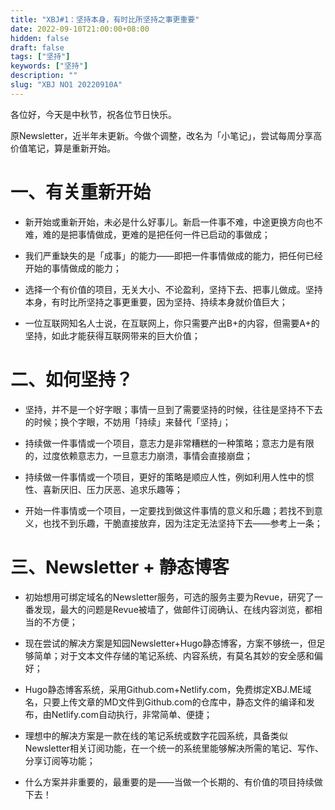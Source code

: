 ```yaml
---
title: "XBJ#1：坚持本身，有时比所坚持之事更重要"
date: 2022-09-10T21:00:00+08:00
hidden: false
draft: false
tags: ["坚持"]
keywords: ["坚持"]
description: ""
slug: "XBJ NO1 20220910A"
---
```



各位好，今天是中秋节，祝各位节日快乐。

原Newsletter，近半年未更新。今做个调整，改名为「小笔记」，尝试每周分享高价值笔记，算是重新开始。

<!--more-->

# 一、有关重新开始

- 新开始或重新开始，未必是什么好事儿。新启一件事不难，中途更换方向也不难，难的是把事情做成，更难的是把任何一件已启动的事做成；

- 我们严重缺失的是「成事」的能力——即把一件事情做成的能力，把任何已经开始的事情做成的能力；

- 选择一个有价值的项目，无关大小、不论盈利，坚持下去、把事儿做成。坚持本身，有时比所坚持之事更重要，因为坚持、持续本身就价值巨大；

- 一位互联网知名人士说，在互联网上，你只需要产出B+的内容，但需要A+的坚持，如此才能获得互联网带来的巨大价值；

# 二、如何坚持？

- 坚持，并不是一个好字眼；事情一旦到了需要坚持的时候，往往是坚持不下去的时候；换个字眼，不妨用「持续」来替代「坚持」；

- 持续做一件事情或一个项目，意志力是非常糟糕的一种策略；意志力是有限的，过度依赖意志力，一旦意志力崩溃，事情会直接崩盘；

- 持续做一件事情或一个项目，更好的策略是顺应人性，例如利用人性中的惯性、喜新厌旧、压力厌恶、追求乐趣等；

- 开始一件事情或一个项目，一定要找到做这件事情的意义和乐趣；若找不到意义，也找不到乐趣，干脆直接放弃，因为注定无法坚持下去——参考上一条；

# 三、Newsletter + 静态博客

- 初始想用可绑定域名的Newsletter服务，可选的服务主要为Revue，研究了一番发现，最大的问题是Revue被墙了，做邮件订阅确认、在线内容浏览，都相当的不方便；

- 现在尝试的解决方案是知园Newsletter+Hugo静态博客，方案不够统一，但足够简单；对于文本文件存储的笔记系统、内容系统，有莫名其妙的安全感和偏好；

- Hugo静态博客系统，采用Github.com+Netlify.com，免费绑定XBJ.ME域名，只要上传文章的MD文件到Github.com的仓库中，静态文件的编译和发布，由Netlify.com自动执行，非常简单、便捷；

- 理想中的解决方案是一款在线的笔记系统或数字花园系统，具备类似Newsletter相关订阅功能，在一个统一的系统里能够解决所需的笔记、写作、分享订阅等功能；

- 什么方案并非重要的，最重要的是——当做一个长期的、有价值的项目持续做下去！




